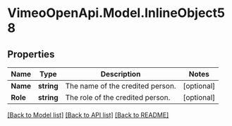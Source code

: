 # VimeoOpenApi.Model.InlineObject58
## Properties

Name | Type | Description | Notes
------------ | ------------- | ------------- | -------------
**Name** | **string** | The name of the credited person. | [optional] 
**Role** | **string** | The role of the credited person. | [optional] 

[[Back to Model list]](../README.md#documentation-for-models) [[Back to API list]](../README.md#documentation-for-api-endpoints) [[Back to README]](../README.md)

